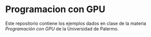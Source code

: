 # Programacion con GPU

Este repositorio contiene los ejemplos dados en clase de la materia *Programación con GPU* de la Universidad de Palermo.
